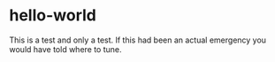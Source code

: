 # hello-world

This is a test and only a test. If this had been an actual emergency you would have told where to tune.
